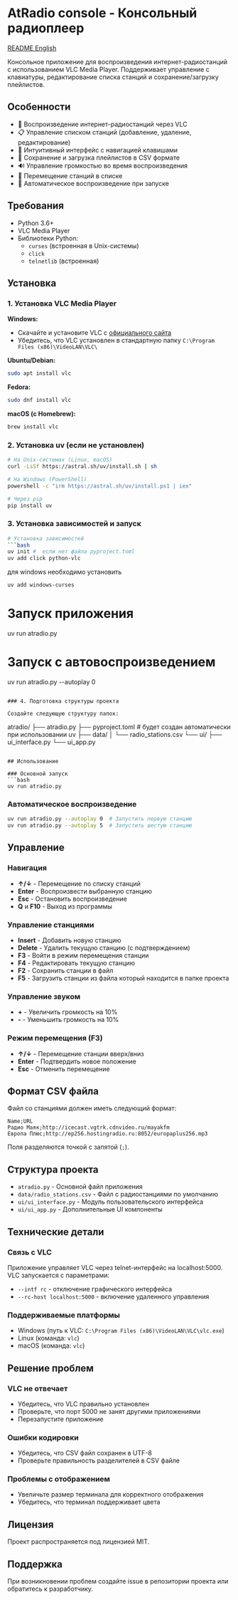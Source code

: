 # AtRadio console - Консольный радиоплеер

[README English](https://github.com/kaefik/AtRadio-console/blob/main/README_en.md)

Консольное приложение для воспроизведения интернет-радиостанций с использованием VLC Media Player. Поддерживает управление с клавиатуры, редактирование списка станций и сохранение/загрузку плейлистов.

## Особенности

- 🎵 Воспроизведение интернет-радиостанций через VLC
- 📋 Управление списком станций (добавление, удаление, редактирование)
- 🔧 Интуитивный интерфейс с навигацией клавишами
- 💾 Сохранение и загрузка плейлистов в CSV формате
- 🔊 Управление громкостью во время воспроизведения
- 📱 Перемещение станций в списке
- 🚀 Автоматическое воспроизведение при запуске

## Требования

- Python 3.6+
- VLC Media Player
- Библиотеки Python:
  - `curses` (встроенная в Unix-системы)
  - `click`
  - `telnetlib` (встроенная)

## Установка

### 1. Установка VLC Media Player

**Windows:**
- Скачайте и установите VLC с [официального сайта](https://www.videolan.org/vlc/)
- Убедитесь, что VLC установлен в стандартную папку `C:\Program Files (x86)\VideoLAN\VLC\`

**Ubuntu/Debian:**
```bash
sudo apt install vlc
```

**Fedora:**
```bash
sudo dnf install vlc
```

**macOS (с Homebrew):**
```bash
brew install vlc
```

### 2. Установка uv (если не установлен)

```bash
# На Unix-системах (Linux, macOS)
curl -LsSf https://astral.sh/uv/install.sh | sh

# На Windows (PowerShell)
powershell -c "irm https://astral.sh/uv/install.ps1 | iex"

# Через pip
pip install uv
```

### 3. Установка зависимостей и запуск

```bash
# Установка зависимостей
```bash
uv init #  если нет файла pyproject.toml
uv add click python-vlc 
```

для windows необходимо установить

```bash
uv add windows-curses
```

# Запуск приложения
uv run atradio.py

# Запуск с автовоспроизведением
uv run atradio.py --autoplay 0
```

### 4. Подготовка структуры проекта

Создайте следующую структуру папок:
```
atradio/
├── atradio.py
├── pyproject.toml  # будет создан автоматически при использовании uv
├── data/
│   └── radio_stations.csv
└── ui/
    ├── ui_interface.py
    └── ui_app.py
```

## Использование

### Основной запуск
```bash
uv run atradio.py
```

### Автоматическое воспроизведение
```bash
uv run atradio.py --autoplay 0  # Запустить первую станцию
uv run atradio.py --autoplay 5  # Запустить шестую станцию
```

## Управление

### Навигация
- **↑/↓** - Перемещение по списку станций
- **Enter** - Воспроизвести выбранную станцию
- **Esc** - Остановить воспроизведение
- **Q** и **F10** - Выход из программы

### Управление станциями
- **Insert** - Добавить новую станцию
- **Delete** - Удалить текущую станцию (с подтверждением)
- **F3** - Войти в режим перемещения станции
- **F4** - Редактировать текущую станцию
- **F2** - Сохранить станции в файл
- **F5** - Загрузить станции из файла который находится в папке проекта

### Управление звуком
- **+** - Увеличить громкость на 10%
- **-** - Уменьшить громкость на 10%

### Режим перемещения (F3)
- **↑/↓** - Перемещение станции вверх/вниз
- **Enter** - Подтвердить новое положение
- **Esc** - Отменить перемещение

## Формат CSV файла

Файл со станциями должен иметь следующий формат:
```csv
Name;URL
Радио Маяк;http://icecast.vgtrk.cdnvideo.ru/mayakfm
Европа Плюс;http://ep256.hostingradio.ru:8052/europaplus256.mp3
```

Поля разделяются точкой с запятой (`;`).

## Структура проекта

- `atradio.py` - Основной файл приложения
- `data/radio_stations.csv` - Файл с радиостанциями по умолчанию
- `ui/ui_interface.py` - Модуль пользовательского интерфейса
- `ui/ui_app.py` - Дополнительные UI компоненты

## Технические детали

### Связь с VLC
Приложение управляет VLC через telnet-интерфейс на localhost:5000. VLC запускается с параметрами:
- `--intf rc` - отключение графического интерфейса
- `--rc-host localhost:5000` - включение удаленного управления

### Поддерживаемые платформы
- Windows (путь к VLC: `C:\Program Files (x86)\VideoLAN\VLC\vlc.exe`)
- Linux (команда: `vlc`)
- macOS (команда: `vlc`)

## Решение проблем

### VLC не отвечает
- Убедитесь, что VLC правильно установлен
- Проверьте, что порт 5000 не занят другими приложениями
- Перезапустите приложение

### Ошибки кодировки
- Убедитесь, что CSV файл сохранен в UTF-8
- Проверьте правильность разделителей в CSV файле

### Проблемы с отображением
- Увеличьте размер терминала для корректного отображения
- Убедитесь, что терминал поддерживает цвета

## Лицензия

Проект распространяется под лицензией MIT.

## Поддержка

При возникновении проблем создайте issue в репозитории проекта или обратитесь к разработчику.